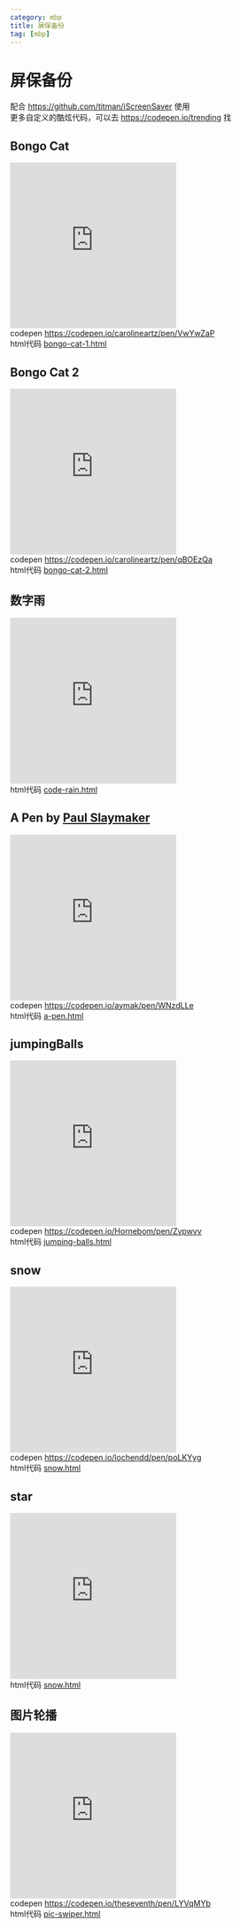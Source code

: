```yaml
---
category: mbp
title: 屏保备份
tag: [mbp]
---
```

# 屏保备份
配合 <https://github.com/titman/iScreenSaver> 使用

更多自定义的酷炫代码，可以去 <https://codepen.io/trending> 找

## Bongo Cat 
<div class="box">
<iframe src="https://tianbin.cc/screen-saver-backup/bongo-cat-1.html"></iframe>
<p> codepen <a href="https://codepen.io/carolineartz/pen/VwYwZaP">https://codepen.io/carolineartz/pen/VwYwZaP</a> </p>
<p> html代码 <a href="https://github.com/nibnait/blog/blob/master/docs/.vuepress/public/screen-saver-backup/bongo-cat-1.html">bongo-cat-1.html</a> </p>
</div>

## Bongo Cat 2
<div class="box">
<iframe src="https://tianbin.cc/screen-saver-backup/bongo-cat-2.html"></iframe>
<p> codepen <a href="https://codepen.io/carolineartz/pen/qBOEzQa">https://codepen.io/carolineartz/pen/qBOEzQa</a> </p>
<p> html代码 <a href="https://github.com/nibnait/blog/blob/master/docs/.vuepress/public/screen-saver-backup/bongo-cat-2.html">bongo-cat-2.html</a> </p>
</div>

## 数字雨
<div class="box">
<iframe src="https://tianbin.cc/screen-saver-backup/code-rain.html"></iframe>
<p> html代码 <a href="https://github.com/nibnait/blog/blob/master/docs/.vuepress/public/screen-saver-backup/code-rain.html">code-rain.html</a> </p>
</div>

## A Pen by [Paul Slaymaker](https://codepen.io/aymak/pens/public?cursor=ZD0wJm89MSZwPTEmdj02MTA0MjAwMQ==)
<div class="box">
<iframe src="https://tianbin.cc/screen-saver-backup/a-pen.html"></iframe>
<p> codepen <a href="https://codepen.io/aymak/pen/WNzdLLe">https://codepen.io/aymak/pen/WNzdLLe</a> </p>
<p> html代码 <a href="https://github.com/nibnait/blog/blob/master/docs/.vuepress/public/screen-saver-backup/a-pen.html">a-pen.html</a> </p>
</div>

## jumpingBalls
<div class="box">
<iframe src="https://tianbin.cc/screen-saver-backup/jumping-balls.html"></iframe>
<p> codepen <a href="https://codepen.io/Hornebom/pen/Zvpwvv">https://codepen.io/Hornebom/pen/Zvpwvv</a> </p>
<p> html代码 <a href="https://github.com/nibnait/blog/blob/master/docs/.vuepress/public/screen-saver-backup/jumping-balls.html">jumping-balls.html</a> </p>
</div>

## snow
<div class="box">
<iframe src="https://tianbin.cc/screen-saver-backup/snow.html"></iframe>
<p> codepen <a href="https://codepen.io/lochendd/pen/poLKYyg">https://codepen.io/lochendd/pen/poLKYyg</a> </p>
<p> html代码 <a href="https://github.com/nibnait/blog/blob/master/docs/.vuepress/public/screen-saver-backup/snow.html">snow.html</a> </p>
</div>

## star
<div class="box">
<iframe src="https://tianbin.cc/screen-saver-backup/star.html"></iframe>
<p> html代码 <a href="https://github.com/nibnait/blog/blob/master/docs/.vuepress/public/screen-saver-backup/star.html">snow.html</a> </p>
</div>

## 图片轮播
<div class="box">
<iframe src="https://tianbin.cc/screen-saver-backup/pic-swiper.html"></iframe>
<p> codepen <a href="https://codepen.io/theseventh/pen/LYVqMYb">https://codepen.io/theseventh/pen/LYVqMYb</a> </p>
<p> html代码 <a href="https://github.com/nibnait/blog/blob/master/docs/.vuepress/public/screen-saver-backup/pic-swiper.html">pic-swiper.html</a> </p>
</div>

<style>
iframe {
  border: 0;
  height: 300px;
  width: 300px;
}
p {
  margin: 0;
}
</style>